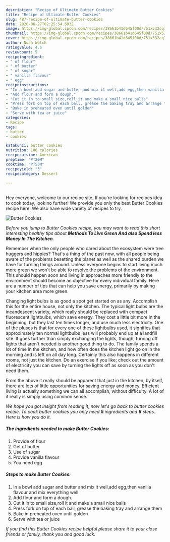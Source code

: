 ```yaml
---
description: "Recipe of Ultimate Butter Cookies"
title: "Recipe of Ultimate Butter Cookies"
slug: 487-recipe-of-ultimate-butter-cookies
date: 2020-06-27T02:25:54.593Z
image: https://img-global.cpcdn.com/recipes/38661b41d645f00d/751x532cq70/butter-cookies-recipe-main-photo.jpg
thumbnail: https://img-global.cpcdn.com/recipes/38661b41d645f00d/751x532cq70/butter-cookies-recipe-main-photo.jpg
cover: https://img-global.cpcdn.com/recipes/38661b41d645f00d/751x532cq70/butter-cookies-recipe-main-photo.jpg
author: Noah Welch
ratingvalue: 4.5
reviewcount: 5
recipeingredient:
- " of flour"
- " of butter"
- " of sugar"
- " vanilla flavour"
- " egg"
recipeinstructions:
- "In a bowl add sugar and butter and mix it well,add egg,then vanilla flavour and mix everything well"
- "Add flour and form a dough."
- "Cut it in to small size,roll it and make a small nice balls"
- "Press fork on top of each ball, grease the baking tray and arrange them"
- "Bake in preheated oven until golden"
- "Serve with tea or juice"
categories:
- Recipe
tags:
- butter
- cookies

katakunci: butter cookies 
nutrition: 106 calories
recipecuisine: American
preptime: "PT20M"
cooktime: "PT53M"
recipeyield: "3"
recipecategory: Dessert

---
```

<br>
Hey everyone, welcome to our recipe site, If you're looking for recipes idea to cook today, look no further! We provide you only the best Butter Cookies recipe here. We also have wide variety of recipes to try.
<br>


![Butter Cookies](https://img-global.cpcdn.com/recipes/38661b41d645f00d/751x532cq70/butter-cookies-recipe-main-photo.jpg)

<i>Before you jump to Butter Cookies recipe, you may want to read this short interesting healthy tips about 
<strong>Methods To Live Green And also Spend less Money In The Kitchen</strong>.</i>
</br>

Remember when the only people who cared about the ecosystem were tree huggers and hippies? That's a thing of the past now, with all people being aware of the problems besetting the planet as well as the shared burden we have for turning things around. Unless everyone begins to start living much more green we won't be able to resolve the problems of the environment. This should happen soon and living in approaches more friendly to the environment should become an objective for every individual family. Here are a number of tips that can help you save energy, primarily by making your kitchen area more green.

Changing light bulbs is as good a spot get started on as any. Accomplish this for the entire house, not only the kitchen. The typical light bulbs are the incandescent variety, which really should be replaced with compact fluorescent lightbulbs, which save energy. They cost a little bit more in the beginning, but they last ten times longer, and use much less electricity. One of the pluses is that for every one of these lightbulbs used, it signifies that approximately ten normal lightbulbs less will probably end up at a landfill site. It goes further than simply exchanging the lights, though; turning off lights that aren't needed is another good thing to do. The family spends a lot of time in the kitchen, and how often does the kitchen light go on in the morning and is left on all day long. Certainly this also happens in different rooms, not just the kitchen. Do an exercise if you like; check out the amount of electricity you can save by turning the lights off as soon as you don't need them.

From the above it really should be apparent that just in the kitchen, by itself, there are lots of little opportunities for saving energy and money. Efficient living is actually something we can all accomplish, without difficulty. A lot of it really is simply using common sense.


<i>We hope you got insight from reading it, now let's go back to butter cookies recipe. To cook butter cookies you only need <strong>5</strong> ingredients and <strong>6</strong> steps. Here is how you do it.
</i>

##### The ingredients needed to make Butter Cookies:

1. Provide  of flour
1. Get  of butter
1. Use  of sugar
1. Provide  vanilla flavour
1. You need  egg


##### Steps to make Butter Cookies:

1. In a bowl add sugar and butter and mix it well,add egg,then vanilla flavour and mix everything well
1. Add flour and form a dough.
1. Cut it in to small size,roll it and make a small nice balls
1. Press fork on top of each ball, grease the baking tray and arrange them
1. Bake in preheated oven until golden
1. Serve with tea or juice


<i>If you find this Butter Cookies recipe helpful please share it to your close friends or family, thank you and good luck.</i>
